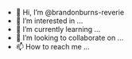 - 👋 Hi, I’m @brandonburns-reverie
- 👀 I’m interested in ...
- 🌱 I’m currently learning ...
- 💞️ I’m looking to collaborate on ...
- 📫 How to reach me ...

<!---
brandonburns-reverie/brandonburns-reverie is a ✨ special ✨ repository because its `README.md` (this file) appears on your GitHub profile.
You can click the Preview link to take a look at your changes.
--->
